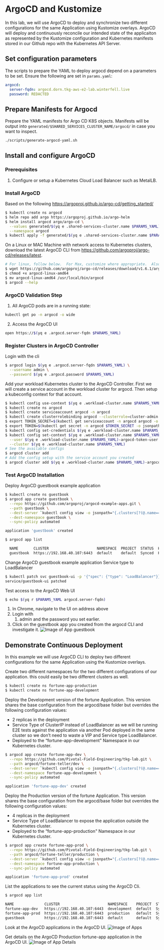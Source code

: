 # ArgoCD and Kustomize

In this lab, we will use ArgoCD to deploy and synchronize two different configurations for the same Application using  Kustomize overlays. ArgoCD will deploy and continuously reconcile our intended state of the applicaiton as represented by the Kustomize configuration and Kubernetes manifests stored in our Github repo with the Kubernetes API Server.

## Set configuration parameters

The scripts to prepare the YAML to deploy argocd depend on a parameters to be set.  Ensure the following are set in `params.yaml`:

```yaml
argocd:
  server-fqdn: argocd.dorn.tkg-aws-e2-lab.winterfell.live
  password: REDACTED
```

## Prepare Manifests for Argocd

Prepare the YAML manifests for Argo CD K8S objects.  Manifests will be output into `generated/$SHARED_SERVICES_CLUSTER_NAME/argocd/` in case you want to inspect.

```bash
./scripts/generate-argocd-yaml.sh
```

## Install and configure ArgoCD

### Prerequisites
1. Configure or setup a Kubernetes Cloud Load Balancer such as MetalLB.

### Install ArgoCD
Based on the following https://argoproj.github.io/argo-cd/getting_started/

```bash
$ kubectl create ns argocd
$ helm repo add argo https://argoproj.github.io/argo-helm
$ helm install argocd argo/argo-cd \
  --values generated/$(yq e .shared-services-cluster.name $PARAMS_YAML)/argocd/values.yaml \
  --namespace argocd
$ kubectl apply -f generated/$(yq e .shared-services-cluster.name $PARAMS_YAML)/argocd/httpproxy.yaml
```

On a Linux or MAC Machine with network access to Kubernetes clusters,  download the latest ArgoCD CLI from https://github.com/argoproj/argo-cd/releases/latest.

```bash
# For linux, follow below.  For Max, customize where appropriate.  Also, check version.
$ wget https://github.com/argoproj/argo-cd/releases/download/v1.6.1/argocd-linux-amd64 .
$ chmod +x argocd-linux-amd64
$ mv argocd-linux-amd64 /usr/local/bin/argocd
$ argocd --help
```

### ArgoCD Validation Step

1. All ArgoCD pods are in a running state:
```bash
kubectl get po -n argocd -o wide
```

2. Access the ArgoCD UI
```bash
open https://$(yq e .argocd.server-fqdn $PARAMS_YAML)
```

### Register Clusters in ArgoCD Controller

Login with the cli
```bash
$ argocd login $(yq e .argocd.server-fqdn $PARAMS_YAML) \
  --username admin \
  --password $(yq e .argocd.password $PARAMS_YAML)
```

Add your workload Kubernetes cluster to the ArgoCD Controller. First we will create a service account in the workload cluster for argocd.  Then setup a kubeconfig context for that account.

```bash
$ kubectl config use-context $(yq e .workload-cluster.name $PARAMS_YAML)-admin@$(yq e .workload-cluster.name $PARAMS_YAML)
$ kubectl create ns argocd
$ kubectl create serviceaccount argocd -n argocd
$ kubectl create clusterrolebinding argocd --clusterrole=cluster-admin --serviceaccount=argocd:argocd
$ export TOKEN_SECRET=$(kubectl get serviceaccount -n argocd argocd -o jsonpath='{.secrets[0].name}')
$ export TOKEN=$(kubectl get secret -n argocd $TOKEN_SECRET -o jsonpath='{.data.token}' | base64 --decode)
$ kubectl config set-credentials $(yq e .workload-cluster.name $PARAMS_YAML)-argocd-token-user --token $TOKEN
$ kubectl config set-context $(yq e .workload-cluster.name $PARAMS_YAML)-argocd-token-user@$(yq e .workload-cluster.name $PARAMS_YAML) \
  --user $(yq e .workload-cluster.name $PARAMS_YAML)-argocd-token-user \
  --cluster $(yq e .workload-cluster.name $PARAMS_YAML)
# See the available configs
$ argocd cluster add
# Add the config setup with the service account you created
$ argocd cluster add $(yq e .workload-cluster.name $PARAMS_YAML)-argocd-token-user@$(yq e .workload-cluster.name $PARAMS_YAML)
```

### Test ArgoCD Installation

Deploy ArgoCD guestbook example application

```bash
$ kubectl create ns guestbook
$ argocd app create guestbook \
  --repo https://github.com/argoproj/argocd-example-apps.git \
  --path guestbook \
  --dest-server `kubectl config view -o jsonpath="{.clusters[?(@.name=='$(yq e .workload-cluster.name $PARAMS_YAML)')].cluster.server}"` \
  --dest-namespace guestbook \
  --sync-policy automated

application 'guestbook' created

$ argocd app list

  NAME       CLUSTER                      NAMESPACE  PROJECT  STATUS  HEALTH   SYNCPOLICY  CONDITIONS  REPO                                                 PATH       TARGET
  guestbook  https://192.168.40.107:6443  default    default  Synced  Healthy  <none>      <none>      https://github.com/argoproj/argocd-example-apps.git  guestbook
```
Change ArgoCD guestbook example application Service type to LoadBalancer


```bash
$ kubectl patch svc guestbook-ui -p '{"spec": {"type": "LoadBalancer"}}'
service/guestbook-ui patched
```

Test access to the ArgoCD Web UI

```bash
$ echo $(yq r $PARAMS_YAML argocd.server-fqdn)
```

1. In Chrome, navigate to the UI on address above
2. Login with
    1. admin and the password you set earlier.
3. Click on the guestbook app you created from the argocd CLI and investigate it.
![Image of App guestbook](../guestbook-app.png)

## Demonstrate Continuous Deployment

In this example we will use ArgoCD CLI to deploy two different configurations for the same Application using the Kustomize overlays.

Create two different namespaces for the two different configurations of our application. this could easily be two different clusters as well.

```bash
$ kubectl create ns fortune-app-production
$ kubectl create ns fortune-app-development
```

Deploy the Development version of the fortune Application. This version shares the base configuration from the argocd/base folder but overrides the following configuration values:
- 2 replicas in the deployment
- Service Type of ClusterIP instead of LoadBalancer as we will be running E2E tests against the application via another Pod deployed in the same cluster so we don’t need to waste a VIP and Service type LoadBalancer.  
- Deployed to the “fortune-app-development" Namespace in our Kubernetes cluster.

```bash
$ argocd app create fortune-app-dev \
  --repo https://github.com/Pivotal-Field-Engineering/tkg-lab.git \
  --path argocd/fortune-teller/dev \
  --dest-server `kubectl config view -o jsonpath="{.clusters[?(@.name=='$(yq e .workload-cluster.name $PARAMS_YAML)')].cluster.server}"` \
  --dest-namespace fortune-app-development \
  --sync-policy automated

application 'fortune-app-dev' created
```
Deploy the Production version of the fortune Application. This version shares the base configuration from the argocd/base folder but overrides the following configuration values:
- 4 replicas in the deployment
- Service Type of LoadBalancer to expose the application outside the Kubernetes cluster.
- Deployed to the “fortune-app-production" Namespace in our Kubernetes cluster.
```bash
$ argocd app create fortune-app-prod \
  --repo https://github.com/Pivotal-Field-Engineering/tkg-lab.git \
  --path argocd/fortune-teller/production \
  --dest-server `kubectl config view -o jsonpath="{.clusters[?(@.name=='$(yq e .workload-cluster.name $PARAMS_YAML)')].cluster.server}"` \
  --dest-namespace fortune-app-production \
  --sync-policy automated

application 'fortune-app-prod' created
```
List the applications to see the current status using the ArgoCD Cli.

```bash
$ argocd app list                                       

NAME              CLUSTER                      NAMESPACE    PROJECT  STATUS  HEALTH       SYNCPOLICY  CONDITIONS  REPO                                                      PATH               TARGET
fortune-app-dev   https://192.168.40.107:6443  development  default  Synced  Progressing  Auto        <none>      https://github.com/Pivotal-Field-Engineering/tkg-lab.git  argocd/dev         argocd-integration-exercise
fortune-app-prod  https://192.168.40.107:6443  production   default  Synced  Progressing  Auto        <none>      https://github.com/Pivotal-Field-Engineering/tkg-lab.git  argocd/production  argocd-integration-exercise
guestbook         https://192.168.40.107:6443  default      default  Synced  Healthy      Auto        <none>      https://github.com/argoproj/argocd-example-apps.git       guestbook
```

Look at the ArgoCD applications in the ArgoCD UI.
![Image of Apps](../argocd-apps.png)

Get details on the ArgoCD Production fortune-app application in the ArgoCD UI.
![Image of App Details](../argocd-app-details.png)
